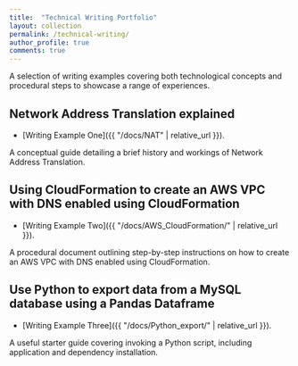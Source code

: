 ```yaml
---
title:  "Technical Writing Portfolio"
layout: collection
permalink: /technical-writing/
author_profile: true
comments: true
---
```


A selection of writing examples covering both technological concepts and procedural steps to showcase a range of experiences.

## Network Address Translation explained

- [Writing Example One]({{ "/docs/NAT" | relative_url }}).

A conceptual guide detailing a brief history and workings of Network Address Translation.

## Using CloudFormation to create an AWS VPC with DNS enabled using CloudFormation

- [Writing Example Two]({{ "/docs/AWS_CloudFormation/" | relative_url }}).

A procedural document outlining step-by-step instructions on how to create an AWS VPC with DNS enabled using CloudFormation.

## Use Python to export data from a MySQL database using a Pandas Dataframe

- [Writing Example Three]({{ "/docs/Python_export/" | relative_url }}).

A useful starter guide covering invoking a Python script, including application and dependency installation.

